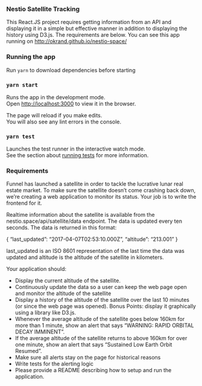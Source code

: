 ### Nestio Satellite Tracking

This React.JS project requires getting information from an API and displaying it in a simple but effective manner in addition to displaying the history using D3.js. The requirements are below. You can see this app running on http://okrand.github.io/nestio-space/

### Running the app
Run `yarn` to download dependencies before starting
### `yarn start`
Runs the app in the development mode.<br />
Open [http://localhost:3000](http://localhost:3000) to view it in the browser.

The page will reload if you make edits.<br />
You will also see any lint errors in the console.

### `yarn test`

Launches the test runner in the interactive watch mode.<br />
See the section about [running tests](https://facebook.github.io/create-react-app/docs/running-tests) for more information.

### Requirements
Funnel has launched a satellite in order to tackle the lucrative lunar real estate market. To make sure the satellite doesn’t come crashing back down, we’re creating a web application to monitor its status. Your job is to write the frontend for it.

Realtime information about the satellite is available from the nestio.space/api/satellite/data endpoint. The data is updated every ten seconds. The data is returned in this format:

{
  “last_updated”: “2017-04-07T02:53:10.000Z”,
  “altitude”:  “213.001”
}

last_updated is an ISO 8601 representation of the last time the data was updated and altitude is the altitude of the satellite in kilometers. 

Your application should:

* Display the current altitude of the satellite. 
* Continuously update the data so a user can keep the web page open and monitor the altitude of the satellite
* Display a history of the altitude of the satellite over the last 10 minutes (or since the web page was opened). Bonus Points: display it graphically using a library like D3.js.
* Whenever the average altitude of the satellite goes below 160km for more than 1 minute, show an alert that says “WARNING: RAPID ORBITAL DECAY IMMINENT”.
* If the average altitude of the satellite returns to above 160km for over one minute, show an alert that says “Sustained Low Earth Orbit Resumed”.
* Make sure all alerts stay on the page for historical reasons
* Write tests for the alerting logic
* Please provide a README describing how to setup and run the application.


